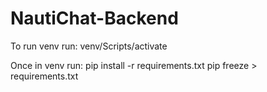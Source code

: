 # NautiChat-Backend


To run venv run:
venv/Scripts/activate

Once in venv run:
pip install -r requirements.txt
pip freeze > requirements.txt